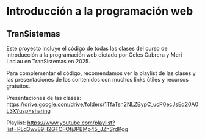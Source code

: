 # Introducción a la programación web
## TranSistemas

Este proyecto incluye el código de todas las clases del curso de introducción a la programación web dictado por Celes Cabrera y Meri Laclau en TranSistemas en 2025.

Para complementar el código, recomendamos ver la playlist de las clases y las presentaciones de los contenidos con muchos links útiles y recursos gratuitos.

Presentaciones de las clases: https://drive.google.com/drive/folders/1TfaTsn2NLZBypC_ucP0ecJsEd20A0L3X?usp=sharing 

Playlist: https://www.youtube.com/playlist?list=PLd3wv89H2GFCFOfjJPBMp45_JZhSrdKgq